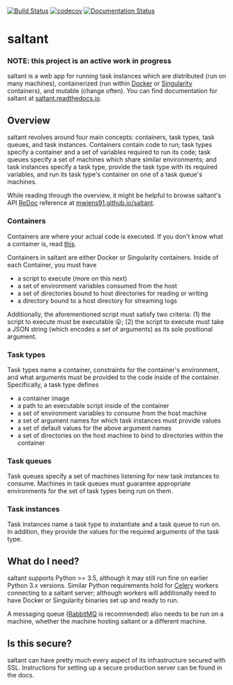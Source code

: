 [![Build Status](https://travis-ci.com/mwiens91/saltant.svg?branch=master)](https://travis-ci.com/mwiens91/saltant)
[![codecov](https://codecov.io/gh/mwiens91/saltant/branch/master/graph/badge.svg)](https://codecov.io/gh/mwiens91/saltant)
[![Documentation Status](https://readthedocs.org/projects/saltant/badge/?version=latest)](https://saltant.readthedocs.io/en/latest/?badge=latest)

# saltant

### NOTE: this project is an active work in progress

saltant is a web app for running task instances which are distributed
(run on many machines), containerized (run within
[Docker](https://www.docker.com/) or
[Singularity](https://www.sylabs.io/) containers), and mutable (change
often). You can find documentation for saltant at
[saltant.readthedocs.io](https://saltant.readthedocs.io/en/latest/).

## Overview

saltant revolves around four main concepts: containers, task types, task
queues, and task instances. Containers contain code to run; task types
specify a container and a set of variables required to run its code;
task queues specify a set of machines which share similar environments;
and task instances specify a task type, provide the task type with its
required variables, and run its task type's container on one of a task
queue's machines.

While reading through the overview, it might be helpful to browse
saltant's API [ReDoc](https://github.com/Rebilly/ReDoc) reference at
[mwiens91.github.io/saltant](https://mwiens91.github.io/saltant/).

### Containers

Containers are where your actual code is executed. If you don't know
what a container is, read [this](https://www.docker.com/what-container).

Containers in saltant are either Docker or Singularity containers.
Inside of each Container, you must have

+ a script to execute (more on this next)
+ a set of environment variables consumed from the host
+ a set of directories bound to host directories for reading or writing
+ a directory bound to a host directory for streaming logs

Additionally, the aforementioned script must satisfy two criteria: (1)
the script to execute must be executable :open_mouth:; (2) the script to
execute must take a JSON string (which encodes a set of arguments) as
its sole positional argument.

### Task types

Task types name a container, constraints for the container's
environment, and what arguments must be provided to the code inside of
the container.  Specifically, a task type defines

+ a container image
+ a path to an executable script inside of the container
+ a set of environment variables to consume from the host machine
+ a set of argument names for which task instances must provide values
+ a set of default values for the above argument names
+ a set of directories on the host machine to bind to directories within
  the container

### Task queues

Task queues specify a set of machines listening for new task instances
to consume. Machines in task queues must guarantee appropriate
environments for the set of task types being run on them.

### Task instances

Task instances name a task type to instantiate and a task queue to run
on. In addition, they provide the values for the required arguments of
the task type.

## What do I need?

saltant supports Python >= 3.5, although it may still run fine on
earlier Python 3.x versions. Similar Python requirements hold for
[Celery](https://github.com/celery/celery) workers connecting to a
saltant server; although workers will additionally need to have Docker
or Singularity binaries set up and ready to run.

A messaging queue ([RabbitMQ](https://www.rabbitmq.com/) is recommended)
also needs to be run on a machine, whether the machine hosting saltant
or a different machine.

## Is this secure?

saltant can have pretty much every aspect of its infrastructure secured
with SSL. Instructions for setting up a secure production server can be
found in the docs.
